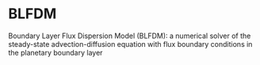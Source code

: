 # BLFDM
Boundary Layer Flux Dispersion Model (BLFDM): a numerical solver of the steady-state advection-diffusion equation with flux boundary conditions in the planetary boundary layer
